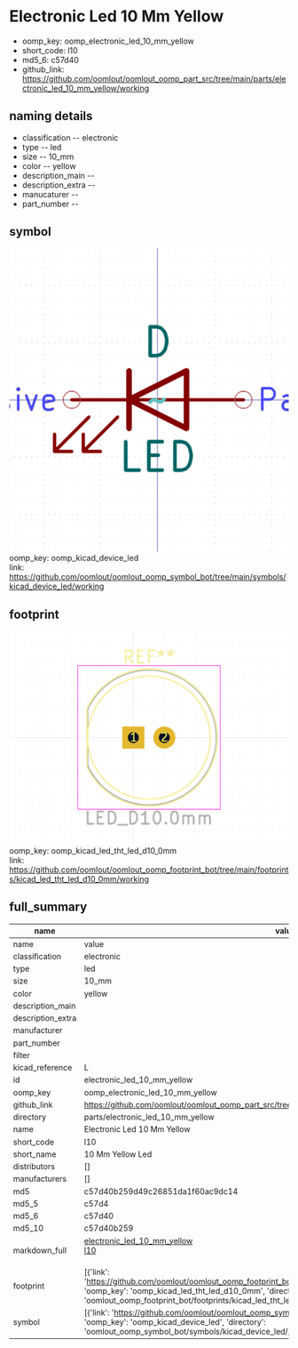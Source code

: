# Electronic Led 10 Mm Yellow

  
* oomp_key: oomp_electronic_led_10_mm_yellow 
* short_code: l10
* md5_6: c57d40  
* github_link: https://github.com/oomlout/oomlout_oomp_part_src/tree/main/parts/electronic_led_10_mm_yellow/working  
## naming details
* classification -- electronic
* type -- led
* size -- 10_mm
* color -- yellow
* description_main -- 
* description_extra -- 
* manucaturer -- 
* part_number -- 



## symbol

![](symbol/0/working/working_600.png)  
oomp_key: oomp_kicad_device_led  
link: https://github.com/oomlout/oomlout_oomp_symbol_bot/tree/main/symbols/kicad_device_led/working  

## footprint

![](footprint/0/working/working_600.png)  
oomp_key: oomp_kicad_led_tht_led_d10_0mm  
link: https://github.com/oomlout/oomlout_oomp_footprint_bot/tree/main/footprints/kicad_led_tht_led_d10_0mm/working  

## full_summary
| name | value | 
| --- | --- | 
| name | value | 
| classification | electronic | 
| type | led | 
| size | 10_mm | 
| color | yellow | 
| description_main |  | 
| description_extra |  | 
| manufacturer |  | 
| part_number |  | 
| filter |  | 
| kicad_reference | L | 
| id | electronic_led_10_mm_yellow | 
| oomp_key | oomp_electronic_led_10_mm_yellow | 
| github_link | https://github.com/oomlout/oomlout_oomp_part_src/tree/main/parts/electronic_led_10_mm_yellow/working | 
| directory | parts/electronic_led_10_mm_yellow | 
| name | Electronic Led 10 Mm Yellow | 
| short_code | l10 | 
| short_name | 10 Mm Yellow Led | 
| distributors | [] | 
| manufacturers | [] | 
| md5 | c57d40b259d49c26851da1f60ac9dc14 | 
| md5_5 | c57d4 | 
| md5_6 | c57d40 | 
| md5_10 | c57d40b259 | 
| markdown_full | [electronic_led_10_mm_yellow](https://github.com/oomlout/oomlout_oomp_part_src/tree/main/parts/electronic_led_10_mm_yellow/working)<br>[l10](https://github.com/oomlout/oomlout_oomp_part_src/tree/main/parts/electronic_led_10_mm_yellow/working)<br><br> | 
| footprint | [{'link': 'https://github.com/oomlout/oomlout_oomp_footprint_bot/tree/main/foootprntss/kicad_led_tht_led_d10_0mm', 'oomp_key': 'oomp_kicad_led_tht_led_d10_0mm', 'directory': 'oomlout_oomp_footprint_bot/footprints/kicad_led_tht_led_d10_0mm//working/working.kicad_mod'}] | 
| symbol | [{'link': 'https://github.com/oomlout/oomlout_oomp_symbol_bot/tree/main/symbols/kicad_device_led', 'oomp_key': 'oomp_kicad_device_led', 'directory': 'oomlout_oomp_symbol_bot/symbols/kicad_device_led//working/working.kicad_sym'}] | 

